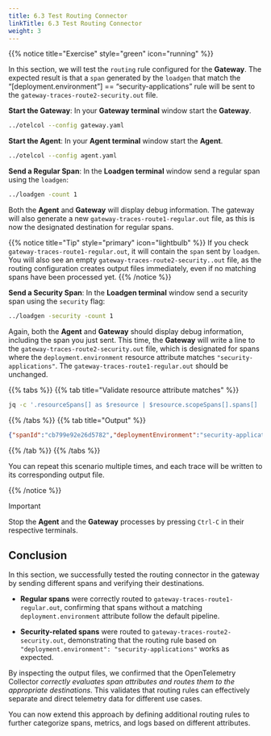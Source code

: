 ```yaml
---
title: 6.3 Test Routing Connector
linkTitle: 6.3 Test Routing Connector
weight: 3
---
```


{{% notice title="Exercise" style="green" icon="running" %}}

In this section, we will test the `routing` rule configured for the **Gateway**. The expected result is that a `span` generated by the `loadgen`  that match the “[deployment.environment”] == “security-applications” rule will be sent to the `gateway-traces-route2-security.out` file.

**Start the Gateway**: In your **Gateway terminal** window start the **Gateway**.

```bash
../otelcol --config gateway.yaml
```

**Start the Agent**: In your **Agent terminal** window start the **Agent**.

```bash
../otelcol --config agent.yaml
```

**Send a Regular Span**: In the **Loadgen terminal** window send a regular span using the `loadgen`:

```bash
../loadgen -count 1
```

Both the **Agent** and **Gateway** will display debug information. The gateway will also generate a new `gateway-traces-route1-regular.out` file, as this is now the designated destination for regular spans.

{{% notice title="Tip" style="primary" icon="lightbulb" %}}
If you check `gateway-traces-route1-regular.out`, it will contain the `span` sent by `loadgen`. You will also see an empty `gateway-traces-route2-security..out` file, as the routing configuration creates output files immediately, even if no matching spans have been processed yet.
{{% /notice %}}

**Send a Security Span**: In the **Loadgen terminal** window send a security span using the `security` flag:

```bash
../loadgen -security -count 1
```

Again, both the **Agent** and **Gateway** should display debug information, including the span you just sent. This time, the **Gateway** will write a line to the `gateway-traces-route2-security.out` file, which is designated for spans where the `deployment.environment` resource attribute matches `"security-applications"`.
The `gateway-traces-route1-regular.out` should be unchanged.

{{% tabs %}}
{{% tab title="Validate resource attribute matches" %}}

```bash
jq -c '.resourceSpans[] as $resource | $resource.scopeSpans[].spans[] | {spanId: .spanId, deploymentEnvironment: ($resource.resource.attributes[] | select(.key == "deployment.environment") | .value.stringValue)}' gateway-traces-route2-security.out
```

{{% /tabs %}}
{{% tab title="Output" %}}

```json
{"spanId":"cb799e92e26d5782","deploymentEnvironment":"security-applications"}
```

{{% /tab %}}
{{% /tabs %}}

You can repeat this scenario multiple times, and each trace will be written to its corresponding output file.

{{% /notice %}}

> [!IMPORTANT]
> Stop the **Agent** and the **Gateway** processes by pressing `Ctrl-C` in their respective terminals.

## Conclusion

In this section, we successfully tested the routing connector in the gateway by sending different spans and verifying their destinations.

- **Regular spans** were correctly routed to `gateway-traces-route1-regular.out`, confirming that spans without a matching `deployment.environment` attribute follow the default pipeline.

- **Security-related spans** were routed to `gateway-traces-route2-security.out`, demonstrating that the routing rule based on `"deployment.environment": "security-applications"` works as expected.

By inspecting the output files, we confirmed that the OpenTelemetry Collector *correctly evaluates span attributes and routes them to the appropriate destinations*. This validates that routing rules can effectively separate and direct telemetry data for different use cases.

You can now extend this approach by defining additional routing rules to further categorize spans, metrics, and logs based on different attributes.
